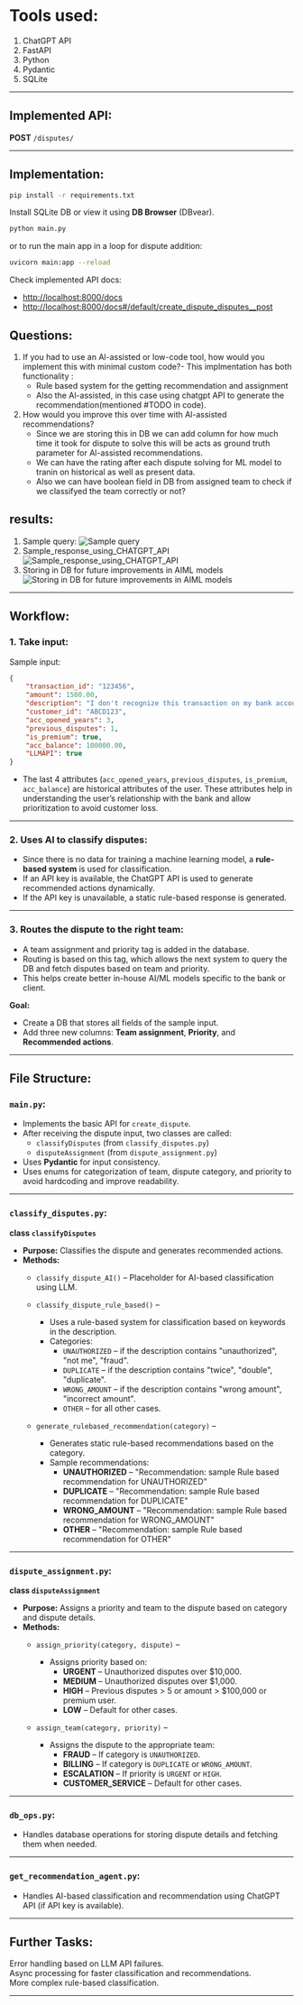 
# Tools used:
1. ChatGPT API  
2. FastAPI  
3. Python  
4. Pydantic  
5. SQLite  

---

## Implemented API:  
**POST** `/disputes/`  

---

## Implementation:
```bash
pip install -r requirements.txt
```

Install SQLite DB or view it using **DB Browser** (DBvear).  

```bash
python main.py
```

or to run the main app in a loop for dispute addition:  
```bash
uvicorn main:app --reload
```

Check implemented API docs:  
- [http://localhost:8000/docs](http://localhost:8000/docs)  
- [http://localhost:8000/docs#/default/create_dispute_disputes__post](http://localhost:8000/docs#/default/create_dispute_disputes__post)  

## Questions: 
1. If you had to use an Al-assisted or low-code tool, how would you implement 
this with minimal custom code?-
   This implmentation has both functionality :
      - Rule based system for the getting recommendation and assignment
      - Also the  Al-assisted, in this case using chatgpt API to generate the recommendation(mentioned #TODO in code).
2. How would you improve this over time with Al-assisted recommendations?
   - Since we are storing this in DB we can add column for how much time it took for dispute to solve this will be acts as ground truth parameter for Al-assisted recommendations.
   - We can have the rating after each dispute solving  for ML model to tranin on historical as well as present data.
   - Also we can have boolean field in DB from assigned team to check if we classifyed the team correctly or not?


## results:
1. Sample query:
   ![Sample query](https://github.com/user-attachments/assets/cd722bc9-6a8e-4458-a1ac-7b49845a0752)
2. Sample_response_using_CHATGPT_API
   ![Sample_response_using_CHATGPT_API](https://github.com/user-attachments/assets/9d27a087-fedf-4ea4-906f-e42bc15d916b)
3. Storing in DB for future improvements in AIML models
   ![Storing in DB for future improvements in AIML models](https://github.com/user-attachments/assets/882a7c45-9634-48e0-8003-f254a49d23d4)


---

## Workflow:

### 1. Take input:
Sample input:
```json
{
    "transaction_id": "123456",
    "amount": 1500.00,
    "description": "I don't recognize this transaction on my bank account, it's unauthorized and I have not initiated it",
    "customer_id": "ABCD123",
    "acc_opened_years": 3,
    "previous_disputes": 1,
    "is_premium": true,
    "acc_balance": 100000.00,
    "LLMAPI": true
}
```
- The last 4 attributes (`acc_opened_years`, `previous_disputes`, `is_premium`, `acc_balance`) are historical attributes of the user. These attributes help in understanding the user’s relationship with the bank and allow prioritization to avoid customer loss.  

---

### 2. Uses AI to classify disputes:
- Since there is no data for training a machine learning model, a **rule-based system** is used for classification.  
- If an API key is available, the ChatGPT API is used to generate recommended actions dynamically.  
- If the API key is unavailable, a static rule-based response is generated.  

---

### 3. Routes the dispute to the right team:
- A team assignment and priority tag is added in the database.  
- Routing is based on this tag, which allows the next system to query the DB and fetch disputes based on team and priority.  
- This helps create better in-house AI/ML models specific to the bank or client.  

**Goal:**  
- Create a DB that stores all fields of the sample input.  
- Add three new columns: **Team assignment**, **Priority**, and **Recommended actions**.  

---

## File Structure:

### `main.py`:
- Implements the basic API for `create_dispute`.  
- After receiving the dispute input, two classes are called:  
    - `classifyDisputes` (from `classify_disputes.py`)  
    - `disputeAssignment` (from `dispute_assignment.py`)  
- Uses **Pydantic** for input consistency.  
- Uses enums for categorization of team, dispute category, and priority to avoid hardcoding and improve readability.  

---

### `classify_disputes.py`:
**class `classifyDisputes`**  
- **Purpose:** Classifies the dispute and generates recommended actions.  
- **Methods:**  
    - `classify_dispute_AI()` – Placeholder for AI-based classification using LLM.  
    - `classify_dispute_rule_based()` –  
        - Uses a rule-based system for classification based on keywords in the description.  
        - Categories:  
            - `UNAUTHORIZED` – if the description contains "unauthorized", "not me", "fraud".  
            - `DUPLICATE` – if the description contains "twice", "double", "duplicate".  
            - `WRONG_AMOUNT` – if the description contains "wrong amount", "incorrect amount".  
            - `OTHER` – for all other cases.  

    - `generate_rulebased_recommendation(category)` –  
        - Generates static rule-based recommendations based on the category.  
        - Sample recommendations:  
            - **UNAUTHORIZED** – "Recommendation: sample Rule based recommendation for UNAUTHORIZED"  
            - **DUPLICATE** – "Recommendation: sample Rule based recommendation for DUPLICATE"  
            - **WRONG_AMOUNT** – "Recommendation: sample Rule based recommendation for WRONG_AMOUNT"  
            - **OTHER** – "Recommendation: sample Rule based recommendation for OTHER"  

---

### `dispute_assignment.py`:
**class `disputeAssignment`**  
- **Purpose:** Assigns a priority and team to the dispute based on category and dispute details.  
- **Methods:**  
    - `assign_priority(category, dispute)` –  
        - Assigns priority based on:  
            - **URGENT** – Unauthorized disputes over $10,000.  
            - **MEDIUM** – Unauthorized disputes over $1,000.  
            - **HIGH** – Previous disputes > 5 or amount > $100,000 or premium user.  
            - **LOW** – Default for other cases.  

    - `assign_team(category, priority)` –  
        - Assigns the dispute to the appropriate team:  
            - **FRAUD** – If category is `UNAUTHORIZED`.  
            - **BILLING** – If category is `DUPLICATE` or `WRONG_AMOUNT`.  
            - **ESCALATION** – If priority is `URGENT` or `HIGH`.  
            - **CUSTOMER_SERVICE** – Default for other cases.  

---

### `db_ops.py`:
- Handles database operations for storing dispute details and fetching them when needed.  

---

### `get_recommendation_agent.py`:
- Handles AI-based classification and recommendation using ChatGPT API (if API key is available).  

---

## Further Tasks:
Error handling based on LLM API failures.  
Async processing for faster classification and recommendations.  
More complex rule-based classification.  

---
